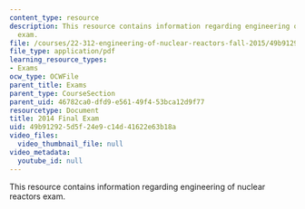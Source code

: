 ```yaml
---
content_type: resource
description: This resource contains information regarding engineering of nuclear reactors
  exam.
file: /courses/22-312-engineering-of-nuclear-reactors-fall-2015/49b912925d5f24e9c14d41622e63b18a_MIT22_312F15_final_2014.pdf
file_type: application/pdf
learning_resource_types:
- Exams
ocw_type: OCWFile
parent_title: Exams
parent_type: CourseSection
parent_uid: 46782ca0-dfd9-e561-49f4-53bca12d9f77
resourcetype: Document
title: 2014 Final Exam
uid: 49b91292-5d5f-24e9-c14d-41622e63b18a
video_files:
  video_thumbnail_file: null
video_metadata:
  youtube_id: null
---
```

This resource contains information regarding engineering of nuclear reactors exam.

